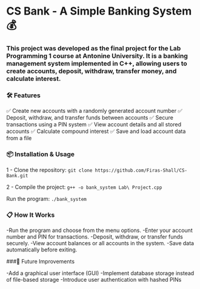 # CS Bank - A Simple Banking System 💰
### This project was developed as the final project for the Lab Programming 1 course at Antonine University. It is a banking management system implemented in C++, allowing users to create accounts, deposit, withdraw, transfer money, and calculate interest.

### 🛠 Features

✅ Create new accounts with a randomly generated account number
✅ Deposit, withdraw, and transfer funds between accounts
✅ Secure transactions using a PIN system
✅ View account details and all stored accounts
✅ Calculate compound interest
✅ Save and load account data from a file

### 📦 Installation & Usage
1 - Clone the repository: `git clone https://github.com/Firas-Shall/CS-Bank.git`

2 - Compile the project: `g++ -o bank_system Lab\ Project.cpp`

Run the program: `./bank_system`

### 📋 How It Works

-Run the program and choose from the menu options.
-Enter your account number and PIN for transactions.
-Deposit, withdraw, or transfer funds securely.
-View account balances or all accounts in the system.
-Save data automatically before exiting.

###🚀 Future Improvements

-Add a graphical user interface (GUI)
-Implement database storage instead of file-based storage
-Introduce user authentication with hashed PINs
